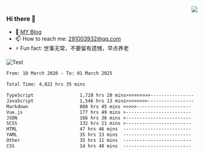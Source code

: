 <img align='right' src='https://github-readme-stats.vercel.app/api?username=niaogege&show_icons=true&theme=radical'/>

### Hi there 👋

- 🌱 [MY Blog](https://bythewayer.com/)
- 📫 How to reach me: 291003932@qq.com
- ⚡ Fun fact:  世事无常，不要留有遗憾，早点养老

![Test](https://github-readme-stats.vercel.app/api/top-langs/?username=niaogege&layout=compact)

<!--START_SECTION:waka-->

```txt
From: 10 March 2020 - To: 01 March 2025

Total Time: 4,822 hrs 35 mins

TypeScript                 1,728 hrs 28 mins>>>>>>>>>----------------   35.84 %
JavaScript                 1,546 hrs 13 mins>>>>>>>>-----------------   32.06 %
Markdown                   888 hrs 45 mins >>>>>--------------------   18.43 %
Vue.js                     177 hrs 49 mins >------------------------   03.69 %
JSON                       166 hrs 36 mins >------------------------   03.45 %
SCSS                       132 hrs 21 mins >------------------------   02.74 %
HTML                       47 hrs 46 mins  -------------------------   00.99 %
YAML                       35 hrs 13 mins  -------------------------   00.73 %
Other                      35 hrs 11 mins  -------------------------   00.73 %
CSS                        14 hrs 48 mins  -------------------------   00.31 %
```

<!--END_SECTION:waka-->
